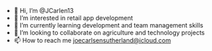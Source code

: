 - 👋 Hi, I’m @JCarlen13
- 👀 I’m interested in retail app development
- 🌱 I’m currently learning development and team management skills
- 💞️ I’m looking to collaborate on agriculture and technology projects
- 📫 How to reach me joecarlsensutherland@icloud.com

<!---
JCarlen13/JCarlen13 is a ✨ special ✨ repository because its `README.md` (this file) appears on your GitHub profile.
You can click the Preview link to take a look at your changes.
--->
